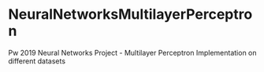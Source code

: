 # NeuralNetworksMultilayerPerceptron
Pw 2019 Neural Networks Project - Multilayer Perceptron Implementation on different datasets
